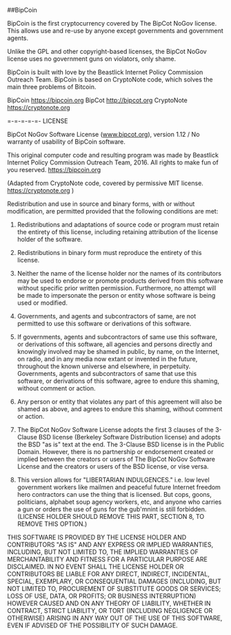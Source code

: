 ##BipCoin

BipCoin is the first cryptocurrency covered by The BipCot NoGov license.
This allows use and re-use by anyone except governments and government agents. 

Unlike the GPL and other copyright-based licenses, the BipCot NoGov license uses
no government guns on violators, only shame.

BipCoin is built with love by the Beastlick Internet Policy Commission Outreach
Team. BipCoin is based on CryptoNote code, which solves the main three problems
of Bitcoin.

BipCoin 	  https://bipcoin.org
BipCot 	    http://bipcot.org
CryptoNote 	https://cryptonote.org

=-=-=-=-=-
LICENSE 

BipCot NoGov Software License (www.bipcot.org), version 1.12 / No warranty of
usability of BipCoin software.

This original computer code and resulting program was made by Beastlick Internet
Policy Commission Outreach Team, 2016. All rights to make fun of you reserved.
https://bipcoin.org

(Adapted from CryptoNote code, covered by permissive MIT license.
https://cryptonote.org )

Redistribution and use in source and binary forms, with or without modification,
are permitted provided that the following conditions are met:

1. Redistributions and adaptations of source code or program must retain the
entirety of this license, including retaining attribution of the license holder
of the software.

2. Redistributions in binary form must reproduce the entirety of this license.

3. Neither the name of the license holder nor the names of its contributors may
be used to endorse or promote products derived from this software without
specific prior written permission. Furthermore, no attempt will be made to
impersonate the person or entity whose software is being used or modified.

4. Governments, and agents and subcontractors of same, are not permitted to use
this software or derivations of this software.

5. If governments, agents and subcontractors of same use this software, or
derivations of this software, all agencies and persons directly and knowingly
involved may be shamed in public, by name, on the Internet, on radio, and in any
media now extant or invented in the future, throughout the known universe and
elsewhere, in perpetuity. Governments, agents and subcontractors of same that
use this software, or derivations of this software, agree to endure this
shaming, without comment or action.

6. Any person or entity that violates any part of this agreement will also be
shamed as above, and agrees to endure this shaming, without comment or action.

7. The BipCot NoGov Software License adopts the first 3 clauses of the 3-Clause
BSD license (Berkeley Software Distribution license) and adopts the BSD "as is"
text at the end. The 3-Clause BSD license is in the Public Domain. However,
there is no partnership or endorsement created or implied between the creators
or users of The BipCot NoGov Software License and the creators or users of the
BSD license, or vise versa.

8. This version allows for "LIBERTARIAN INDULGENCES." i.e. low level government workers 
like mailmen and peaceful future Internet freedom hero contractors can use the thing that 
is licensed. But cops, goons, politicians, alphabet soup agency workers, etc, and anyone 
who carries a gun or orders the use of guns for the gub'mnint is still forbidden. 
(LICENSE HOLDER SHOULD REMOVE THIS PART, SECTION 8, TO REMOVE THIS OPTION.)


THIS SOFTWARE IS PROVIDED BY THE LICENSE HOLDER AND CONTRIBUTORS "AS IS" AND ANY
EXPRESS OR IMPLIED WARRANTIES, INCLUDING, BUT NOT LIMITED TO, THE IMPLIED
WARRANTIES OF MERCHANTABILITY AND FITNESS FOR A PARTICULAR PURPOSE ARE
DISCLAIMED. IN NO EVENT SHALL THE LICENSE HOLDER OR CONTRIBUTORS BE LIABLE FOR
ANY DIRECT, INDIRECT, INCIDENTAL, SPECIAL, EXEMPLARY, OR CONSEQUENTIAL DAMAGES
(INCLUDING, BUT NOT LIMITED TO, PROCUREMENT OF SUBSTITUTE GOODS OR SERVICES;
LOSS OF USE, DATA, OR PROFITS; OR BUSINESS INTERRUPTION) HOWEVER CAUSED AND ON
ANY THEORY OF LIABILITY, WHETHER IN CONTRACT, STRICT LIABILITY, OR TORT
(INCLUDING NEGLIGENCE OR OTHERWISE) ARISING IN ANY WAY OUT OF THE USE OF THIS
SOFTWARE, EVEN IF ADVISED OF THE POSSIBILITY OF SUCH DAMAGE.
